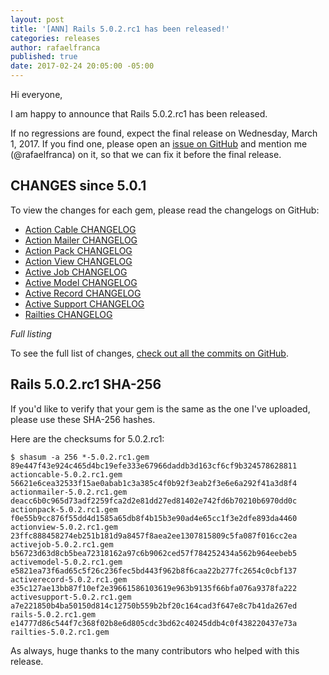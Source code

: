 ```yaml
---
layout: post
title: '[ANN] Rails 5.0.2.rc1 has been released!'
categories: releases
author: rafaelfranca
published: true
date: 2017-02-24 20:05:00 -05:00
---
```


Hi everyone,

I am happy to announce that Rails 5.0.2.rc1 has been released.

If no regressions are found, expect the final release on Wednesday, March 1, 2017.
If you find one, please open an [issue on GitHub](https://github.com/rails/rails/issues/new)
and mention me (@rafaelfranca) on it, so that we can fix it before the final release.

## CHANGES since 5.0.1

To view the changes for each gem, please read the changelogs on GitHub:

* [Action Cable CHANGELOG](https://github.com/rails/rails/blob/v5.0.2.rc1/actioncable/CHANGELOG.md)
* [Action Mailer CHANGELOG](https://github.com/rails/rails/blob/v5.0.2.rc1/actionmailer/CHANGELOG.md)
* [Action Pack CHANGELOG](https://github.com/rails/rails/blob/v5.0.2.rc1/actionpack/CHANGELOG.md)
* [Action View CHANGELOG](https://github.com/rails/rails/blob/v5.0.2.rc1/actionview/CHANGELOG.md)
* [Active Job CHANGELOG](https://github.com/rails/rails/blob/v5.0.2.rc1/activejob/CHANGELOG.md)
* [Active Model CHANGELOG](https://github.com/rails/rails/blob/v5.0.2.rc1/activemodel/CHANGELOG.md)
* [Active Record CHANGELOG](https://github.com/rails/rails/blob/v5.0.2.rc1/activerecord/CHANGELOG.md)
* [Active Support CHANGELOG](https://github.com/rails/rails/blob/v5.0.2.rc1/activesupport/CHANGELOG.md)
* [Railties CHANGELOG](https://github.com/rails/rails/blob/v5.0.2.rc1/railties/CHANGELOG.md)

*Full listing*

To see the full list of changes, [check out all the commits on
GitHub](https://github.com/rails/rails/compare/v5.0.1...v5.0.2.rc1).

## Rails 5.0.2.rc1 SHA-256

If you'd like to verify that your gem is the same as the one I've uploaded,
please use these SHA-256 hashes.

Here are the checksums for 5.0.2.rc1:

```
$ shasum -a 256 *-5.0.2.rc1.gem
89e447f43e924c465d4bc19efe333e67966daddb3d163cf6cf9b324578628811  actioncable-5.0.2.rc1.gem
56621e6cea32533f15ae0abab1c3a385c4f0b92f3eab2f3e6e6a292f41a3d8f4  actionmailer-5.0.2.rc1.gem
deacc6b0c965d73adf2259fca2d2e81dd27ed81402e742fd6b70210b6970dd0c  actionpack-5.0.2.rc1.gem
f0e55b9cc876f55dd4d1585a65db8f4b15b3e90ad4e65cc1f3e2dfe893da4460  actionview-5.0.2.rc1.gem
23ffc888458274eb251b181d9a8457f8aea2ee1307815809c5fa087f016cc2ea  activejob-5.0.2.rc1.gem
b56723d63d8cb5bea72318162a97c6b9062ced57f784252434a562b964eebeb5  activemodel-5.0.2.rc1.gem
e5821ea73f6ad65c5f26c236fec5bd443f962b8f6caa22b277fc2654c0cbf137  activerecord-5.0.2.rc1.gem
e35c127ae13bb87f10ef2e39661586103619e963b9135f66bfa076a9378fa222  activesupport-5.0.2.rc1.gem
a7e221850b4ba50150d814c12750b559b2bf20c164cad3f647e8c7b41da267ed  rails-5.0.2.rc1.gem
e14777d86c544f7c368f02b8e6d805cdc3bd62c40245ddb4c0f438220437e73a  railties-5.0.2.rc1.gem

```

As always, huge thanks to the many contributors who helped with this release.
